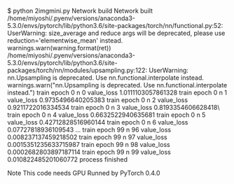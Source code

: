 $ python 2imgmini.py
Network build
Network built
/home/miyoshi/.pyenv/versions/anaconda3-5.3.0/envs/pytorch/lib/python3.6/site-packages/torch/nn/functional.py:52: UserWarning: size_average and reduce args will be deprecated, please use reduction='elementwise_mean' instead.
  warnings.warn(warning.format(ret))
/home/miyoshi/.pyenv/versions/anaconda3-5.3.0/envs/pytorch/lib/python3.6/site-packages/torch/nn/modules/upsampling.py:122: UserWarning: nn.Upsampling is deprecated. Use nn.functional.interpolate instead.
  warnings.warn("nn.Upsampling is deprecated. Use nn.functional.interpolate instead.")
train epoch 0 n 0 value_loss 1.0111103057861328
train epoch 0 n 1 value_loss 0.9735496640205383
train epoch 0 n 2 value_loss 0.9211722016334534
train epoch 0 n 3 value_loss 0.8193354606628418\\
train epoch 0 n 4 value_loss 0.6632522940635681
train epoch 0 n 5 value_loss 0.42712828516960144
train epoch 0 n 6 value_loss 0.07727818936109543
...
train epoch 99 n 96 value_loss 0.008237137459218502
train epoch 99 n 97 value_loss 0.0015351235633715987
train epoch 99 n 98 value_loss 0.0002682803897187114
train epoch 99 n 99 value_loss 0.010822485201060772
process finished

Note
This code needs GPU
Runned by PyTorch 0.4.0
